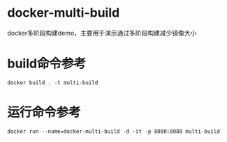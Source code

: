 # docker-multi-build
docker多阶段构建demo，主要用于演示通过多阶段构建减少镜像大小

# build命令参考
```shell
docker build . -t multi-build
```

# 运行命令参考
```shell
docker run --name=docker-multi-build -d -it -p 8080:8080 multi-build
```